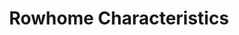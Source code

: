 ---
pid: RS289
title: Rowhome Characteristics
location_transcription: Washington Ave ?
zipcode: '19104'
outside_phl: 
neighborhood: University City,Belmont,Parkside,Powelton Village
age: '23'
age_range: 20-29
instagram: 
image_file_name: RS_289.jpg
proposal_transcription: 
topic: Architecture,Neighborhoods,Philadelphia
topic_summary: 0, 0, 0
type: Other No Form
keywords_other: Rowhome
credit: Danny Lopez
image_labels: 
twitter: 
facebook: 
permalink: "/monuments/rs289/"
layout: item-page
---
